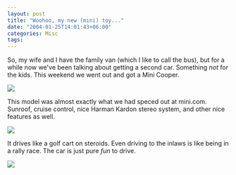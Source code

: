 ```yaml
---
layout: post
title: "Woohoo, my new (mini) toy..."
date: "2004-01-25T14:01:43+06:00"
categories: Misc 
tags: 
---
```


So, my wife and I have the family van (which I like to call the bus), but for a while now we've been talking about getting a second car. Something <i>not</i> for the kids. This weekend we went out and got a Mini Cooper.

<img src="http://www.camdenfamily.com/morpheus/blog/images/car1.jpg">

This model was almost exactly what we had speced out at mini.com. Sunroof, cruise control, nice Harman Kardon stereo system, and other nice features as well.

<img src="http://www.camdenfamily.com/morpheus/blog/images/car2.jpg">

It drives like a golf cart on steroids. Even driving to the inlaws is like being in a rally race. The car is just pure <i>fun</i> to drive.

<img src="http://www.camdenfamily.com/morpheus/blog/images/car3.jpg">